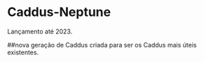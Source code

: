 # Caddus-Neptune
Lançamento até 2023.

##nova geração de Caddus criada para ser os Caddus mais úteis existentes.
